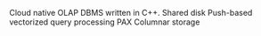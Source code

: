 Cloud native OLAP DBMS written in C++.
Shared disk
Push-based vectorized query processing
PAX Columnar storage 